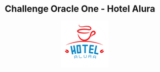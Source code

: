 <h1>Challenge Oracle One - Hotel Alura</h1>
<header><img src="src\main\java\imagenes\aH-150px.png" alt=""></header>
